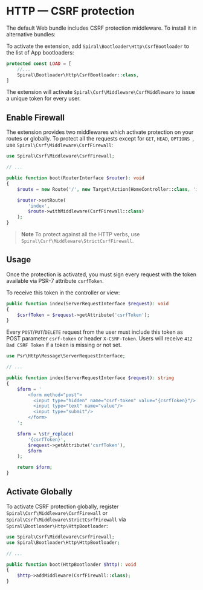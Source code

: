 # HTTP — CSRF protection

The default Web bundle includes CSRF protection middleware. To install it in alternative bundles:

To activate the extension, add `Spiral\Bootloader\Http\CsrfBootloader` to the list of App bootloaders:

```php app/src/Application/Kernel.php
protected const LOAD = [
    //...
    Spiral\Bootloader\Http\CsrfBootloader::class,
]
```

The extension will activate `Spiral\Csrf\Middleware\CsrfMiddleware` to issue a unique token for every user.

## Enable Firewall

The extension provides two middlewares which activate protection on your routes or globally. To protect all the
requests except for `GET`, `HEAD`, `OPTIONS `, use `Spiral\Csrf\Middleware\CsrfFirewall`:

```php
use Spiral\Csrf\Middleware\CsrfFirewall;

// ...

public function boot(RouterInterface $router): void
{
    $route = new Route('/', new Target\Action(HomeController::class, 'index'));

    $router->setRoute(
        'index',
        $route->withMiddleware(CsrfFirewall::class)
    );
}
```

> **Note**
> To protect against all the HTTP verbs, use `Spiral\Csrf\Middleware\StrictCsrfFirewall`.

## Usage

Once the protection is activated, you must sign every request with the token available via PSR-7 attribute `csrfToken`.

To receive this token in the controller or view:

```php
public function index(ServerRequestInterface $request): void
{
    $csrfToken = $request->getAttribute('csrfToken');
}
``` 

Every `POST`/`PUT`/`DELETE` request from the user must include this token as POST parameter `csrf-token` or
header `X-CSRF-Token`. Users will receive `412 Bad CSRF Token` if a token is missing or not set.

```php
use Psr\Http\Message\ServerRequestInterface;

// ...

public function index(ServerRequestInterface $request): string
{
    $form = '
        <form method="post">
          <input type="hidden" name="csrf-token" value="{csrfToken}"/>
          <input type="text" name="value"/>
          <input type="submit"/>
        </form>
    ';

    $form = \str_replace(
        '{csrfToken}',
        $request->getAttribute('csrfToken'),
        $form
    );

    return $form;
}
```

## Activate Globally

To activate CSRF protection globally, register `Spiral\Csrf\Middleware\CsrfFirewall`
or `Spiral\Csrf\Middleware\StrictCsrfFirewall` via `Spiral\Bootloader\Http\HttpBootloader`:

```php
use Spiral\Csrf\Middleware\CsrfFirewall;
use Spiral\Bootloader\Http\HttpBootloader;

// ...

public function boot(HttpBootloader $http): void
{
    $http->addMiddleware(CsrfFirewall::class);
}
```

